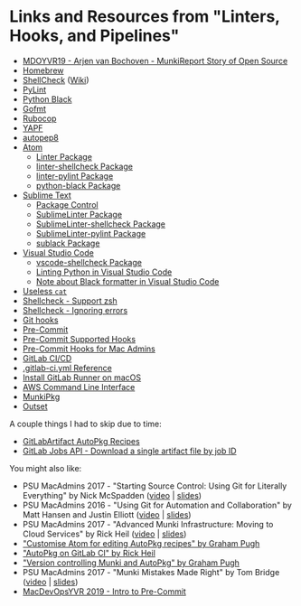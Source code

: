 # Links and Resources from "Linters, Hooks, and Pipelines"

- [MDOYVR19 - Arjen van Bochoven - MunkiReport Story of Open Source](https://www.youtube.com/watch?v=kaWHVHx5pdw)
- [Homebrew](https://brew.sh)
- [ShellCheck](https://github.com/koalaman/shellcheck) ([Wiki](https://github.com/koalaman/shellcheck/wiki))
- [PyLint](https://www.pylint.org)
- [Python Black](https://black.readthedocs.io/en/stable/)
- [Gofmt](https://golang.org/cmd/gofmt/)
- [Rubocop](https://docs.rubocop.org/en/stable/)
- [YAPF](https://github.com/google/yapf)
- [autopep8](https://github.com/hhatto/autopep8)
- [Atom](https://atom.io)
    - [Linter Package](https://atom.io/packages/linter)
    - [linter-shellcheck Package](https://atom.io/packages/linter-shellcheck)
    - [linter-pylint Package](https://atom.io/packages/linter-pylint)
    - [python-black Package](https://atom.io/packages/python-black)
- [Sublime Text](https://www.sublimetext.com)
    - [Package Control](https://packagecontrol.io/installation)
    - [SublimeLinter Package](https://github.com/SublimeLinter/SublimeLinter)
    - [SublimeLinter-shellcheck Package](https://github.com/SublimeLinter/SublimeLinter-shellcheck)
    - [SublimeLinter-pylint Package](https://github.com/SublimeLinter/SublimeLinter-pylint)
    - [sublack Package](https://github.com/jgirardet/sublack)
- [Visual Studio Code](https://code.visualstudio.com)
    - [vscode-shellcheck Package](https://github.com/timonwong/vscode-shellcheck)
    - [Linting Python in Visual Studio Code](https://code.visualstudio.com/docs/python/linting)
    - [Note about Black formatter in Visual Studio Code](https://code.visualstudio.com/docs/python/editing#_formatterspecific-settings)
- [Useless `cat`](https://en.wikipedia.org/wiki/Cat_(Unix)#Useless_use_of_cat) 
- [Shellcheck - Support zsh](https://github.com/koalaman/shellcheck/issues/809)
- [Shellcheck - Ignoring errors](https://github.com/koalaman/shellcheck/wiki/Ignore)
- [Git hooks](https://githooks.com)
- [Pre-Commit](https://pre-commit.com)
- [Pre-Commit Supported Hooks](https://pre-commit.com/hooks.html)
- [Pre-Commit Hooks for Mac Admins](https://github.com/homebysix/pre-commit-macadmin)
- [GitLab CI/CD](https://docs.gitlab.com/ee/ci/)
- [.gitlab-ci.yml Reference](https://docs.gitlab.com/ee/ci/yaml/README.html)
- [Install GitLab Runner on macOS](https://docs.gitlab.com/runner/install/osx.html)
- [AWS Command Line Interface](https://aws.amazon.com/cli/)
- [MunkiPkg](https://github.com/munki/munki-pkg)
- [Outset](https://github.com/chilcote/outset)

A couple things I had to skip due to time:

- [GitLabArtifact AutoPkg Recipes](https://github.com/autopkg/homebysix-recipes/tree/master/GitLabArtifact)
- [GitLab Jobs API - Download a single artifact file by job ID](https://docs.gitlab.com/ee/api/jobs.html#download-a-single-artifact-file-by-job-id)

You might also like:

- PSU MacAdmins 2017 - "Starting Source Control: Using Git for Literally Everything" by Nick McSpadden ([video](https://www.youtube.com/watch?v=V1W70J-svTE) | [slides](http://macadmins.psu.edu/files/2017/07/psumac2017-210-Starting-Source-Control-Using-Git-For-Literally-Everything-2jljw83.pdf))
- PSU MacAdmins 2016 - "Using Git for Automation and Collaboration" by Matt Hansen and Justin Elliott ([video](https://www.youtube.com/watch?v=ecrDzEgdkfQ) | [slides](http://macadmins.psu.edu/wp-content/uploads/sites/24696/2016/06/psumac2016-91-Using-Git-for-Automation-and-Collaboration.pdf))
- PSU MacAdmins 2017 - "Advanced Munki Infrastructure: Moving to Cloud Services" by Rick Heil ([video](https://www.youtube.com/watch?v=__JXxHvuXd8) | [slides](http://macadmins.psu.edu/files/2017/07/psumac2017-163-Advanced-Munki-Infrastructure-Moving-to-Cloud-Services-otixbt.pdf))
- ["Customise Atom for editing AutoPkg recipes" by Graham Pugh](https://grahamrpugh.com/2017/10/20/customize-atom-for-autopkg-recipes.html)
- ["AutoPkg on GitLab CI" by Rick Heil](https://rickheil.com/autopkg-on-gitlab-ci/)
- ["Version controlling Munki and AutoPkg" by Graham Pugh](https://grahamrpugh.com/2015/12/07/version-control-munki-autopkg.html)
- PSU MacAdmins 2017 - "Munki Mistakes Made Right" by Tom Bridge ([video](https://www.youtube.com/watch?v=AtTXQk0wIHc) | [slides](http://macadmins.psu.edu/files/2017/07/psumac2017-155-Munki-Mistakes-Made-Right-1rgtg4i.pdf))
- [MacDevOpsYVR 2019 - Intro to Pre-Commit](https://www.youtube.com/watch?v=1UCyGC6DVOU&app=desktop)